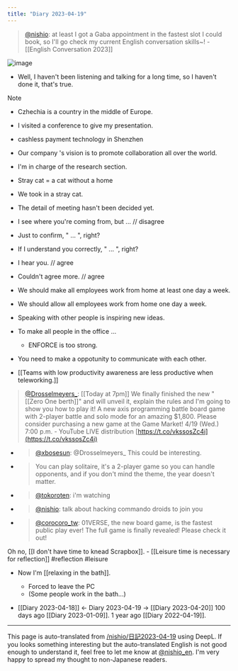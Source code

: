 ```yaml
---
title: "Diary 2023-04-19"
---
```



> [@nishio](https://twitter.com/nishio/status/1648565890819170304?s=20): at least I got a Gaba appointment in the fastest slot I could book, so I'll go check my current English conversation skills~!
    - [[English Conversation 2023]]

![image](https://gyazo.com/559e63d21ea1405409765cfdf31c2bea/thumb/1000)
- Well, I haven't been listening and talking for a long time, so I haven't done it, that's true.

Note
- Czhechia is a country in the middle of Europe.
- I visited a conference to give my presentation.
- cashless payment technology in Shenzhen
- Our company 's vision is to promote collaboration all over the world.
- I'm in charge of the research section.
- Stray cat = a cat without a home
- We took in a stray cat.
- The detail of meeting hasn't been decided yet.
- I see where you're coming from, but ... // disagree
- Just to confirm, " ... ", right?
- If I understand you correctly, " ... ", right?
- I hear you. // agree
- Couldn't agree more. // agree
- We should make all employees work from home at least one day a week.
- We should allow all employees work from home one day a week.
- Speaking with other people is inspiring new ideas.
- To make all people in the office ...
    - ENFORCE is too strong.
- You need to make a oppotunity to communicate with each other.

- [[Teams with low productivity awareness are less productive when teleworking.]]

> [@Drosselmeyers_](https://twitter.com/Drosselmeyers_/status/1648581599003570176): [[Today at 7pm]] We finally finished the new "[[Zero One berth]]" and will unveil it, explain the rules and I'm going to show you how to play it!
> A new axis programming battle board game with 2-player battle and solo mode for an amazing $1,800.
> Please consider purchasing a new game at the Game Market!
> 4/19 (Wed.) 7:00 p.m. - YouTube LIVE distribution
> [https://t.co/vkssosZc4i](https://t.co/vkssosZc4i)
- > [@xbosesun](https://twitter.com/xbosesun/status/1648636198360080384?s=20): @Drosselmeyers_ This could be interesting.
- > You can play solitaire, it's a 2-player game so you can handle opponents, and if you don't mind the theme, the year doesn't matter.
- > [@tokoroten](https://twitter.com/tokoroten/status/1648632032782876672?s=20): i'm watching
- > [@nishio](https://twitter.com/nishio/status/1648631582125879296?s=20): talk about hacking commando droids to join you
- > [@corocoro_tw](https://twitter.com/corocoro_tw/status/1648593049025654784?s=20): 01VERSE, the new board game, is the fastest public play ever! The full game is finally revealed! Please check it out!


Oh no, [[I don't have time to knead Scrapbox]].
    - [[Leisure time is necessary for reflection]] #reflection #leisure
- Now I'm [[relaxing in the bath]].
    - Forced to leave the PC
    - (Some people work in the bath...)


- [[Diary 2023-04-18]] ← Diary 2023-04-19 → [[Diary 2023-04-20]]
100 days ago [[Diary 2023-01-09]].
1 year ago [[Diary 2022-04-19]].
---
This page is auto-translated from [/nishio/日記2023-04-19](https://scrapbox.io/nishio/日記2023-04-19) using DeepL. If you looks something interesting but the auto-translated English is not good enough to understand it, feel free to let me know at [@nishio_en](https://twitter.com/nishio_en). I'm very happy to spread my thought to non-Japanese readers.